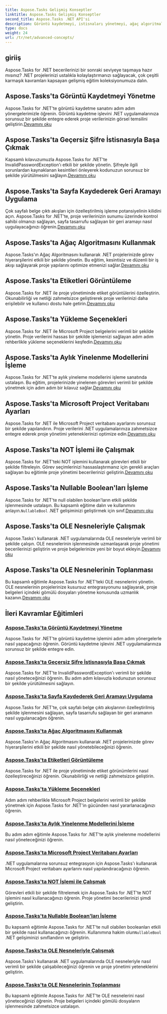 ```yaml
---
title: Aspose.Tasks Gelişmiş Konseptler
linktitle: Aspose.Tasks Gelişmiş Konseptler
second_title: Aspose.Tasks .NET API'si
description: Görüntü kaydetmeyi, istisnaları yönetmeyi, ağaç algoritmalarını, etiket görüntülemeyi, yükleme seçeneklerini ve daha fazlasını öğrenin. Aspose.Tasks for .NET'te ileri düzey kavramlarda uzmanlaşın
type: docs
weight: 24
url: /tr/net/advanced-concepts/
---
```


## giriiş

Aspose.Tasks for .NET becerilerinizi bir sonraki seviyeye taşımaya hazır mısınız? .NET projelerinizi ustalıkla kolaylaştırmanızı sağlayacak, çok çeşitli karmaşık kavramları kapsayan gelişmiş eğitim koleksiyonumuza dalın.

## Aspose.Tasks'ta Görüntü Kaydetmeyi Yönetme

 Aspose.Tasks for .NET'te görüntü kaydetme sanatını adım adım yönergelerimizle öğrenin. Görüntü kaydetme işlevini .NET uygulamalarınıza sorunsuz bir şekilde entegre ederek proje verilerinizin görsel temsilini geliştirin.[Devamını oku](./image-saving/)

## Aspose.Tasks'ta Geçersiz Şifre İstisnasıyla Başa Çıkmak

 Kapsamlı kılavuzumuzla Aspose.Tasks for .NET'te InvalidPasswordException'ı etkili bir şekilde yönetin. Şifreyle ilgili sorunlardan kaynaklanan kesintileri önleyerek kodunuzun sorunsuz bir şekilde yürütülmesini sağlayın.[Devamını oku](./invalid-password-exception/)

## Aspose.Tasks'ta Sayfa Kaydederek Geri Aramayı Uygulama

Çok sayfalı belge çıktı akışları için özelleştirilmiş işleme potansiyelinin kilidini açın. Aspose.Tasks for .NET'te, proje verilerinizin sunumu üzerinde kontrol sahibi olmanızı sağlayan, sayfa tasarrufu sağlayan bir geri aramayı nasıl uygulayacağınızı öğrenin.[Devamını oku](./page-saving-callback/)

## Aspose.Tasks'ta Ağaç Algoritmasını Kullanmak

 Aspose.Tasks'ın Ağaç Algoritmasını kullanarak .NET projelerinizde görev hiyerarşilerini etkili bir şekilde yönetin. Bu eğitim, kesintisiz ve düzenli bir iş akışı sağlayarak proje yapılarını optimize etmenizi sağlar.[Devamını oku](./tree-algorithm/)

## Aspose.Tasks'ta Etiketleri Görüntüleme

 Aspose.Tasks for .NET ile proje yönetiminde etiket görüntülerini özelleştirin. Okunabilirliği ve netliği zahmetsizce geliştirerek proje verilerinizi daha erişilebilir ve kullanıcı dostu hale getirin.[Devamını oku](./label-display/)

## Aspose.Tasks'ta Yükleme Seçenekleri

 Aspose.Tasks for .NET ile Microsoft Project belgelerini verimli bir şekilde yönetin. Proje verilerini hassas bir şekilde işlemenizi sağlayan adım adım rehberlikle yükleme seçeneklerini keşfedin.[Devamını oku](./loading-options/)

## Aspose.Tasks'ta Aylık Yinelenme Modellerini İşleme

Aspose.Tasks for .NET'te aylık yineleme modellerini işleme sanatında ustalaşın. Bu eğitim, projelerinizde yinelenen görevleri verimli bir şekilde yönetmek için adım adım bir kılavuz sağlar.[Devamını oku](./monthly-recurrence-patterns/)

## Aspose.Tasks'ta Microsoft Project Veritabanı Ayarları

 Aspose.Tasks for .NET ile Microsoft Project veritabanı ayarlarını sorunsuz bir şekilde yapılandırın. Proje verilerini .NET uygulamalarınıza zahmetsizce entegre ederek proje yönetimi yeteneklerinizi optimize edin.[Devamını oku](./msp-database-settings/)

## Aspose.Tasks'ta NOT İşlemi ile Çalışmak

 Aspose.Tasks for .NET'teki NOT işlemini kullanarak görevleri etkili bir şekilde filtreleyin. Görev seçimlerinizi hassaslaştırmanız için gerekli araçları sağlayan bu eğitimle proje yönetimi becerilerinizi geliştirin.[Devamını oku](./not-operation/)

## Aspose.Tasks'ta Nullable Boolean'ları İşleme

 Aspose.Tasks for .NET'te null olabilen boolean'ların etkili şekilde işlenmesinde ustalaşın. Bu kapsamlı eğitime dalın ve kullanımını anlayın.`NullableBool` .NET gelişiminizi geliştirmek için sınıf.[Devamını oku](./nullable-booleans/)

## Aspose.Tasks'ta OLE Nesneleriyle Çalışmak

Aspose.Tasks'ı kullanarak .NET uygulamalarında OLE nesneleriyle verimli bir şekilde çalışın. OLE nesnelerinin işlenmesinde uzmanlaşarak proje yönetimi becerilerinizi geliştirin ve proje belgelerinize yeni bir boyut ekleyin.[Devamını oku](./ole-objects/)

## Aspose.Tasks'ta OLE Nesnelerinin Toplanması

 Bu kapsamlı eğitimle Aspose.Tasks for .NET'teki OLE nesnelerini yönetin. OLE nesnelerinin projelerinize kusursuz entegrasyonunu sağlayarak, proje belgeleri içindeki gömülü dosyaları yönetme konusunda uzmanlık kazanın.[Devamını oku](./ole-object-collection/)
## İleri Kavramlar Eğitimleri
### [Aspose.Tasks'ta Görüntü Kaydetmeyi Yönetme](./image-saving/)
Aspose.Tasks for .NET'te görüntü kaydetme işlemini adım adım yönergelerle nasıl yapacağınızı öğrenin. Görüntü kaydetme işlevini .NET uygulamalarınıza sorunsuz bir şekilde entegre edin.
### [Aspose.Tasks'ta Geçersiz Şifre İstisnasıyla Başa Çıkmak](./invalid-password-exception/)
Aspose.Tasks for .NET'te InvalidPasswordException'ı verimli bir şekilde nasıl yöneteceğinizi öğrenin. Bu adım adım kılavuzla kodunuzun sorunsuz bir şekilde yürütülmesini sağlayın.
### [Aspose.Tasks'ta Sayfa Kaydederek Geri Aramayı Uygulama](./page-saving-callback/)
Aspose.Tasks for .NET'te, çok sayfalı belge çıktı akışlarının özelleştirilmiş şekilde işlenmesini sağlayan, sayfa tasarrufu sağlayan bir geri aramanın nasıl uygulanacağını öğrenin.
### [Aspose.Tasks'ta Ağaç Algoritmasını Kullanmak](./tree-algorithm/)
Aspose.Tasks'ın Ağaç Algoritmasını kullanarak .NET projelerinizde görev hiyerarşilerini etkili bir şekilde nasıl yönetebileceğinizi öğrenin.
### [Aspose.Tasks'ta Etiketleri Görüntüleme](./label-display/)
Aspose.Tasks for .NET ile proje yönetiminde etiket görünümlerini nasıl özelleştireceğinizi öğrenin. Okunabilirliği ve netliği zahmetsizce geliştirin.
### [Aspose.Tasks'ta Yükleme Seçenekleri](./loading-options/)
Adım adım rehberlikle Microsoft Project belgelerini verimli bir şekilde yönetmek için Aspose.Tasks for .NET'in gücünden nasıl yararlanacağınızı öğrenin.
### [Aspose.Tasks'ta Aylık Yinelenme Modellerini İşleme](./monthly-recurrence-patterns/)
Bu adım adım eğitimle Aspose.Tasks for .NET'te aylık yinelenme modellerini nasıl yöneteceğinizi öğrenin.
### [Aspose.Tasks'ta Microsoft Project Veritabanı Ayarları](./msp-database-settings/)
.NET uygulamalarına sorunsuz entegrasyon için Aspose.Tasks'ı kullanarak Microsoft Project veritabanı ayarlarını nasıl yapılandıracağınızı öğrenin.
### [Aspose.Tasks'ta NOT İşlemi ile Çalışmak](./not-operation/)
Görevleri etkili bir şekilde filtrelemek için Aspose.Tasks for .NET'te NOT işlemini nasıl kullanacağınızı öğrenin. Proje yönetimi becerilerinizi şimdi geliştirin.
### [Aspose.Tasks'ta Nullable Boolean'ları İşleme](./nullable-booleans/)
 Bu kapsamlı eğitimle Aspose.Tasks for .NET'te null olabilen booleanları etkili bir şekilde nasıl kullanacağınızı öğrenin. Kullanımına hakim olun`NullableBool` .NET gelişiminizi sınıflandırın ve geliştirin.
### [Aspose.Tasks'ta OLE Nesneleriyle Çalışmak](./ole-objects/)
Aspose.Tasks'ı kullanarak .NET uygulamalarında OLE nesneleriyle nasıl verimli bir şekilde çalışabileceğinizi öğrenin ve proje yönetimi yeteneklerini geliştirin.
### [Aspose.Tasks'ta OLE Nesnelerinin Toplanması](./ole-object-collection/)
Bu kapsamlı eğitimle Aspose.Tasks for .NET'te OLE nesnelerini nasıl yöneteceğinizi öğrenin. Proje belgeleri içindeki gömülü dosyaların işlenmesinde zahmetsizce ustalaşın.